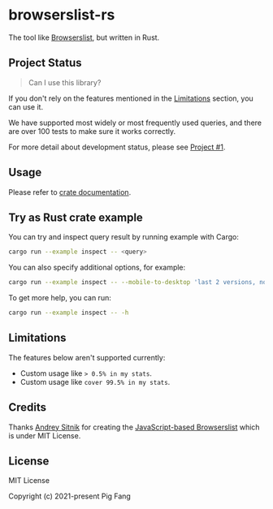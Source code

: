 # browserslist-rs

The tool like [Browserslist](https://github.com/browserslist/browserslist), but written in Rust.

## Project Status

> Can I use this library?

If you don't rely on the features mentioned in the [Limitations](#limitations) section,
you can use it.

We have supported most widely or most frequently used queries,
and there are over 100 tests to make sure it works correctly.

For more detail about development status, please see [Project #1](https://github.com/browserslist/browserslist-rs/projects/1).

## Usage

Please refer to [crate documentation](https://docs.rs/browserslist-rs/).

## Try as Rust crate example

You can try and inspect query result by running example with Cargo:

```sh
cargo run --example inspect -- <query>
```

You can also specify additional options, for example:

```sh
cargo run --example inspect -- --mobile-to-desktop 'last 2 versions, not dead'
```

To get more help, you can run:

```sh
cargo run --example inspect -- -h
```

## Limitations

The features below aren't supported currently:

-   Custom usage like `> 0.5% in my stats`.
-   Custom usage like `cover 99.5% in my stats`.

## Credits

Thanks [Andrey Sitnik](https://github.com/ai) for creating the [JavaScript-based Browserslist](https://github.com/browserslist/browserslist) which is under MIT License.

## License

MIT License

Copyright (c) 2021-present Pig Fang
